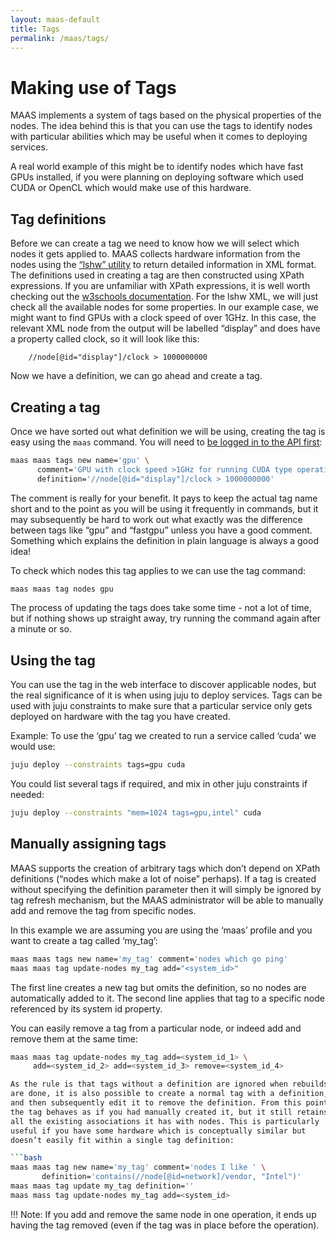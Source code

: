 ```yaml
---
layout: maas-default
title: Tags
permalink: /maas/tags/
---
```


# Making use of Tags
MAAS implements a system of tags based on the physical properties of the
nodes. The idea behind this is that you can use the tags to identify
nodes with particular abilities which may be useful when it comes to
deploying services.

A real world example of this might be to identify nodes which have fast
GPUs installed, if you were planning on deploying software which used
CUDA or OpenCL which would make use of this hardware.

## Tag definitions

Before we can create a tag we need to know how we will select which
nodes it gets applied to. MAAS collects hardware information from the
nodes using the [“lshw”
utility](http://ezix.org/project/wiki/HardwareLiSter) to return detailed
information in XML format. The definitions used in creating a tag are
then constructed using XPath expressions. If you are unfamiliar with
XPath expressions, it is well worth checking out the [w3schools
documentation](http://www.w3schools.com/xpath/xpath_syntax.asp). For the
lshw XML, we will just check all the available nodes for some
properties. In our example case, we might want to find GPUs with a clock
speed of over 1GHz. In this case, the relevant XML node from the output
will be labelled “display” and does have a property called clock, so it
will look like this:

```no-highlight
    //node[@id="display"]/clock > 1000000000
```

Now we have a definition, we can go ahead and create a tag.

## Creating a tag

Once we have sorted out what definition we will be using, creating the
tag is easy using the `maas` command. You will need
to [be logged in to the API first](maascli.html#api-key):

```bash
maas maas tags new name='gpu' \
      comment='GPU with clock speed >1GHz for running CUDA type operations.' \
      definition='//node[@id="display"]/clock > 1000000000'
```

The comment is really for your benefit. It pays to keep the actual tag
name short and to the point as you will be using it frequently in
commands, but it may subsequently be hard to work out what exactly was
the difference between tags like “gpu” and “fastgpu” unless you have a
good comment. Something which explains the definition in plain language
is always a good idea!

To check which nodes this tag applies to we can use the tag command:

```bash
maas maas tag nodes gpu
```

The process of updating the tags does take some time - not a lot of
time, but if nothing shows up straight away, try running the command
again after a minute or so.

## Using the tag

You can use the tag in the web interface to discover applicable nodes,
but the real significance of it is when using juju to deploy services.
Tags can be used with juju constraints to make sure that a particular
service only gets deployed on hardware with the tag you have created.

Example: To use the ‘gpu’ tag we created to run a service called ‘cuda’
we would use:

```bash
juju deploy --constraints tags=gpu cuda
```

You could list several tags if required, and mix in other juju
constraints if needed:

```bash
juju deploy --constraints "mem=1024 tags=gpu,intel" cuda
```

## Manually assigning tags

MAAS supports the creation of arbitrary tags which don’t depend on XPath
definitions (“nodes which make a lot of noise” perhaps). If a tag is
created without specifying the definition parameter then it will simply
be ignored by tag refresh mechanism, but the MAAS administrator will be
able to manually add and remove the tag from specific nodes.

In this example we are assuming you are using the ‘maas’ profile and you
want to create a tag called ‘my\_tag’:

```bash
maas maas tags new name='my_tag' comment='nodes which go ping'
maas maas tag update-nodes my_tag add="<system_id>"
```

The first line creates a new tag but omits the definition, so no nodes
are automatically added to it. The second line applies that tag to a
specific node referenced by its system id property.

You can easily remove a tag from a particular node, or indeed add and
remove them at the same time:

```bash
maas maas tag update-nodes my_tag add=<system_id_1> \
     add=<system_id_2> add=<system_id_3> remove=<system_id_4>

As the rule is that tags without a definition are ignored when rebuilds
are done, it is also possible to create a normal tag with a definition,
and then subsequently edit it to remove the definition. From this point
the tag behaves as if you had manually created it, but it still retains
all the existing associations it has with nodes. This is particularly
useful if you have some hardware which is conceptually similar but
doesn’t easily fit within a single tag definition:

```bash
maas maas tag new name='my_tag' comment='nodes I like ' \
       definition='contains(//node[@id=network]/vendor, "Intel")'
maas maas tag update my_tag definition=''
maas mass tag update-nodes my_tag add=<system_id>
```

!!! Note: If you add and remove the same node in one operation, it ends up having
the tag removed (even if the tag was in place before the operation).


